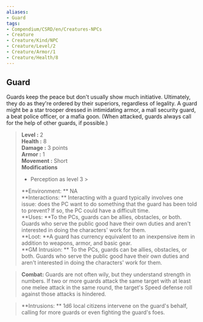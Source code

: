 ```yaml
---
aliases:
- Guard
tags:
- Compendium/CSRD/en/Creatures-NPCs
- Creature
- Creature/Kind/NPC
- Creature/Level/2
- Creature/Armor/1
- Creature/Health/8
---
```


  
## Guard  
Guards keep the peace but don't usually show much initiative. Ultimately, they do as they're ordered by their superiors, regardless of legality. A guard might be a star trooper dressed in intimidating armor, a mall security guard, a beat police officer, or a mafia goon.
(When attacked, guards always call for the help of other guards, if possible.)  

  
> **Level :** 2  
> **Health :** 8  
> **Damage :** 3 points  
> **Armor :** 1  
> **Movement :** Short  
> **Modifications**  
>- Perception as level 3 >
>  
> **Environment: ** NA  
> **Interactions: ** Interacting with a guard typically involves one issue: does the PC want to do something that the guard has been told to prevent? If so, the PC could have a difficult time.  
> **Uses: **To the PCs, guards can be allies, obstacles, or both. Guards who serve the public good have their own duties and aren't interested in doing the characters' work for them.  
> **Loot: **A guard has currency equivalent to an inexpensive item in addition to weapons, armor, and basic gear.  
> **GM Intrusion: ** To the PCs, guards can be allies, obstacles, or both. Guards who serve the public good have their own duties and aren't interested in doing the characters' work for them.  

> **Combat:** 
> Guards are not often wily, but they understand strength in numbers. If two or more guards attack the same target with at least one melee attack in the same round, the target's Speed defense roll against those attacks is hindered.  
  

> **Intrusions: ** 
> 1d6 local citizens intervene on the guard's behalf, calling for more guards or even fighting the guard's foes.  
